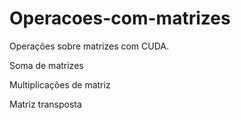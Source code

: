 # Operacoes-com-matrizes

Operações sobre matrizes com CUDA.

Soma de matrizes

Multiplicações de matriz

Matriz transposta
